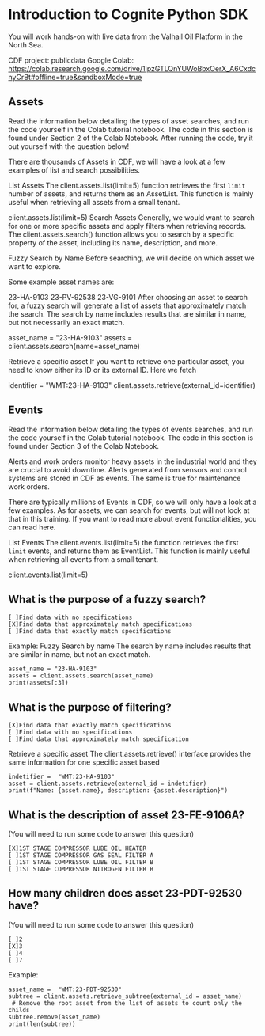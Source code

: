 # Introduction to Cognite Python SDK
You will work hands-on with live data from the Valhall Oil Platform in the North Sea.

CDF project: publicdata
Google Colab: https://colab.research.google.com/drive/1ipzGTLQnYUWoBbxOerX_A6CxdcnyCrBt#offline=true&sandboxMode=true


## Assets

Read the information below detailing the types of asset searches, and run the code yourself in the Colab tutorial notebook. The code in this section is found under Section 2 of the Colab Notebook. After running the code, try it out yourself with the question below!

There are thousands of Assets in CDF, we will have a look at a few examples of list and search possibilities.

List Assets
The client.assets.list(limit=5) function retrieves the first `limit` number of assets, and returns them as an AssetList. This function is mainly useful when retrieving all assets from a small tenant.

client.assets.list(limit=5)
Search Assets
Generally, we would want to search for one or more specific assets and apply filters when retrieving records. The client.assets.search() function allows you to search by a specific property of the asset, including its name, description, and more.

Fuzzy Search by Name
Before searching, we will decide on which asset we want to explore.

Some example asset names are:

23-HA-9103
23-PV-92538
23-VG-9101
After choosing an asset to search for, a fuzzy search will generate a list of assets that approximately match the search. The search by name includes results that are similar in name, but not necessarily an exact match.

asset_name = "23-HA-9103" 
assets = client.assets.search(name=asset_name)
 

Retrieve a specific asset
If you want to retrieve one particular asset, you need to know either its ID or its external ID. Here we fetch 

identifier = "WMT:23-HA-9103"
client.assets.retrieve(external_id=identifier)

## Events

Read the information below detailing the types of events searches, and run the code yourself in the Colab tutorial notebook. The code in this section is found under Section 3 of the Colab Notebook.

Alerts and work orders monitor heavy assets in the industrial world and they are crucial to avoid downtime. Alerts generated from sensors and control systems are stored in CDF as events. The same is true for maintenance work orders. 

There are typically millions of Events in CDF, so we will only have a look at a few examples. As for assets, we can search for events, but will not look at that in this training. If you want to read more about event functionalities, you can read here. 

List Events
The client.events.list(limit=5) the function retrieves the first `limit` events, and returns them as EventList. This function is mainly useful when retrieving all events from a small tenant.

client.events.list(limit=5) 
 


## What is the purpose of a fuzzy search? 

    [ ]Find data with no specifications
    [X]Find data that approximately match specifications 
    [ ]Find data that exactly match specifications

Example:
Fuzzy Search by name
The search by name includes results that are similar in name, but not an exact match.

```
asset_name = "23-HA-9103"
assets = client.assets.search(asset_name)
print(assets[:3])
```

## What is the purpose of filtering? 

    [X]Find data that exactly match specifications
    [ ]Find data with no specifications
    [ ]Find data that approximately match specification


Retrieve a specific asset
The client.assets.retrieve() interface provides the same information for one specific asset based 

```
indetifier =  "WMT:23-HA-9103"
asset = client.assets.retrieve(external_id = indetifier)
print(f"Name: {asset.name}, description: {asset.description}")
```

## What is the description of asset 23-FE-9106A?
(You will need to run some code to answer this question)

    [X]1ST STAGE COMPRESSOR LUBE OIL HEATER
    [ ]1ST STAGE COMPRESSOR GAS SEAL FILTER A
    [ ]1ST STAGE COMPRESSOR LUBE OIL FILTER B
    [ ]1ST STAGE COMPRESSOR NITROGEN FILTER B

## How many children does asset 23-PDT-92530 have?

(You will need to run some code to answer this question)

    [ ]2
    [X]3
    [ ]4
    [ ]7

Example: 
```
asset_name =  "WMT:23-PDT-92530"
subtree = client.assets.retrieve_subtree(external_id = asset_name) 
 # Remove the root asset from the list of assets to count only the childs
subtree.remove(asset_name)
print(len(subtree))
```